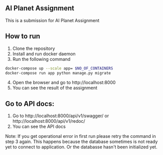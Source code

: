 ## AI Planet Assignment
This is a submission for AI Planet Assignment
## How to run
1. Clone the repository
2. Install and run docker daemon
3. Run the following command
```bash
docker-compose up --scale app= $NO_OF_CONTAINERS
docker-compose run app python manage.py migrate
```
4. Open the browser and go to http://localhost:8000
5. You can see the result of the assignment

## Go to API docs:
1. Go to http://localhost:8000/api/v1/swagger/ or http://localhost:8000/api/v1/redoc/
2. You can see the API docs

Note: If you get operational error in first run please retry the command in step 3 again. This happens because the database sometimes is not ready yet to connect to application. Or the databasse hasn't been initialized yet.
